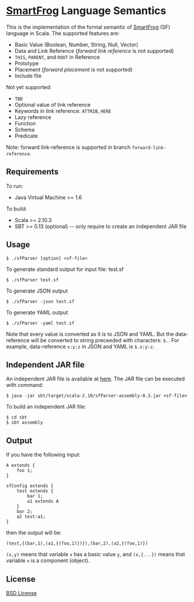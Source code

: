 [SmartFrog](http://smartfrog.org) Language Semantics
============================
This is the implementation of the formal semantic of [SmartFrog](http://smartfrog.org) (SF) language in Scala. The supported features are:

- Basic Value (Boolean, Number, String, Null, Vector)
- Data and Link Reference (_forward link reference_ is not supported)
- `THIS`, `PARENT`, and `ROOT` in Reference
- Prototype
- Placement (_forward placement_ is not supported)
- Include file

Not yet supported:

- `TBD`
- Optional value of link reference
- Keywords in link reference: `ATTRIB`, `HERE`
- Lazy reference
- Function
- Schema
- Predicate

Note: forward link-reference is supported in branch `forward-link-reference`.

Requirements
------------
To run:
- Java Virtual Machine >= 1.6

To build:
- Scala >= 2.10.3
- SBT >= 0.13 (optional) -- only require to create an independent JAR file


Usage
-----

	$ ./sfParser [option] <sf-file>

To generate standard output for input file: test.sf

	$ ./sfParser test.sf

To generate JSON output

	$ ./sfParser -json test.sf

To generate YAML output

	$ ./sfParser -yaml test.sf

Note that every value is converted as it is to JSON and YAML.
But the data-reference will be converted to string preceeded with
characters: `$.`. For example, data-reference `x:y:z` in JSON and
YAML is `$.x:y:z`.


Independent JAR file
--------------------
An independent JAR file is available at [here](https://github.com/herry13/smartfrog-lang/blob/master/sbt/target/scala-2.10/sfParser-assembly-0.3.jar).
The JAR file can be executed with command:

	$ java -jar sbt/target/scala-2.10/sfParser-assembly-0.3.jar <sf-file>

To build an independent JAR file:

	$ cd sbt
	$ sbt assembly


Output
------
If you have the following input:

	A extends {
		foo 1;
	}
	
	sfConfig extends {
		test extends {
			bar 1;
			a1 extends A
		}
		bar 2;
		a2 test:a1;
	}

then the output will be:

	(test,{(bar,1),(a1,{(foo,1)})}),(bar,2),(a2,{(foo,1)})

`(x,y)` means that variable `x` has a basic value `y`, and
`(x,{...})` means that variable `x` is a component (object).


License
-------
[BSD License](https://raw.githubusercontent.com/herry13/smartfrog-lang/master/LICENSE)
